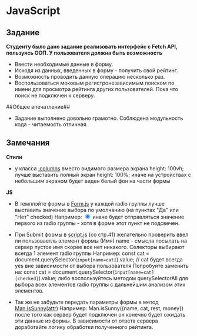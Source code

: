 # JavaScript #
## Задание ##
**Студенту было дано задание реализовать интерфейс с Fetch API, пользуясь ООП.
     У пользователя должна быть возможность**
     
* Ввести необходимые данные в форму.
* Исходя из данных, введенных в форму - получить свой рейтинг.
* Возможность проводить данную операцию несколько раз.
* Воспользоваться моковым регистронезависимым поиском по имени для просмотра рейтинга других пользователей. 
Пока что поиск не подключен к серверу.


##Общее впечатление##

* Задание выполнено довольно грамотно. Соблюдена модульность кода - читаемость отличная.

## Замечания ##

**Стили**
* у класса [.columns](https://github.com/OriginalSin/code-review-js/blob/main/style.css#L31) вместо видимого размера экрана
	height: 100vh;
лучше выставить полный экран
	height: 100%;
иначе на устройствах с небольшим экраном будет виден белый фон на части формы

**JS**
* В темплэйте формы в [Form.js](https://github.com/OriginalSin/code-review-js/blob/main/Form.js#L27) у каждой radio группы лучше выставить значение выбора по умолчанию (на пунктах "Да" или "Нет" checked)
Например:
	<input type="radio" value="yes" name="cat" checked>
иначе будет отправляться значение первого из radio группы - хотя в форме этот пункт не подсвечен.

* При Submit формы в [script.js](https://github.com/OriginalSin/code-review-js/blob/main/script.js#L43) (со стр.41) желательно проверить ввел ли пользоваетль элемент формы (Имя) name - смысла посылать на сервер пустое имя
скорее все нет никакого.
Селекторы выбирают всегда 1 элемент radio группы
Например:
	const cat = document.querySelector(`input[name=cat]`).value;	// cat будет всегда yes вне зависимости от выбора пользователя
Попробуйте заменить на:
	const cat = document.querySelector(`input[name=cat][checked]`).value;
либо воспользуйтесь методом querySelectorAll для выбора всех элементов radio группы с дальнейшим анализом этих элементов.

* Так же не забудьте передать параметры формы в метод [Man.isSunny(attr)](https://github.com/OriginalSin/code-review-js/blob/main/script.js#L68)
Например:
	Man.isSunny({name, cat, rest, money})
 после того как сервер будет подключен он конечно будет ожидать эти данные из формы.
 В зависимости от ответа сервера доработайте логику обработки полученного рейтинга.

 


